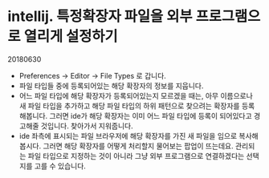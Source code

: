 # intellij. 특정확장자 파일을 외부 프로그램으로 열리게 설정하기

20180630



- Preferences -> Editor -> File Types 로 갑니다.
- 파일 타입들 중에 등록되어있는 해당 확장자의 정보를 지웁니다.
- 어느 파일 타입에 해당 확장자가 등록되어있는지 모르겠을 때는, 아무 이름으로나 새 파일 타입을 추가하고 해당 파일 타입의 하위 패턴으로 찾으려는 확장자를 등록해봅니다. 그러면 ide가 해당 확장자는 이미 어느 파일 타입에 등록이 되어있다고 경고해줄 것입니다. 찾아가서 지워줍니다.
- ide 좌측에 표시되는 파일 브라우저에 해당 확장자를 가진 새 파일을 임으로 복사해 봅시다. 그러면 해당 확장자를 어떻게 처리할지 물어보는 팝업이 뜨는데요. 관리되는 파일 타입으로 지정하는 것이 아니라 그냥 외부 프로그램으로 연결하겠다는 선택지를 고를 수 있습니다.